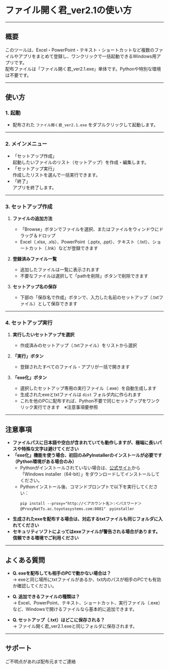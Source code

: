 # ファイル開く君_ver2.1の使い方

---

## 概要

このツールは、Excel・PowerPoint・テキスト・ショートカットなど複数のファイルやアプリをまとめて登録し、ワンクリックで一括起動できるWindows用アプリです。  
配布ファイルは「ファイル開く君_ver2.1.exe」単体です。Pythonや特別な環境は不要です。

---

## 使い方

### 1. 起動

- 配布された `ファイル開く君_ver2.1.exe` をダブルクリックして起動します。

---

### 2. メインメニュー

- 「セットアップ作成」  
  起動したいファイルのリスト（セットアップ）を作成・編集します。
- 「セットアップ実行」  
  作成したリストを選んで一括実行できます。
- 「終了」  
  アプリを終了します。

---

### 3. セットアップ作成

1. **ファイルの追加方法**
    - 「Browse」ボタンでファイルを選択、またはファイルをウィンドウにドラッグ＆ドロップ
    - Excel（.xlsx, .xls）、PowerPoint（.pptx, .ppt）、テキスト（.txt）、ショートカット（.lnk）などが登録できます

2. **登録済みファイル一覧**
    - 追加したファイルは一覧に表示されます
    - 不要なファイルは選択して「pathを削除」ボタンで削除できます

3. **セットアップ名の保存**
    - 下部の「保存名で作成」ボタンで、入力した名前のセットアップ（.txtファイル）として保存できます

---

### 4. セットアップ実行

1. **実行したいセットアップを選択**
    - 作成済みのセットアップ（.txtファイル）をリストから選択

2. **「実行」ボタン**
    - 登録されたすべてのファイル・アプリが一括で開きます

3. **「exe化」ボタン**
    - 選択したセットアップ専用の実行ファイル（.exe）を自動生成します
    - 生成されたexeとtxtファイルは `dist` フォルダ内に作られます
    - これを他のPCに配布すれば、Python不要で同じセットアップをワンクリック実行できます　※注意事項要参照

---

## 注意事項

- **ファイルパスに日本語や空白が含まれていても動作しますが、極端に長いパスや特殊な文字は避けてください**
- **「exe化」機能を使う場合、初回のみPyInstallerのインストールが必要です（Python環境がある場合のみ）**
    - Pythonがインストールされていない場合は、[公式サイト](https://www.python.org/downloads/windows/)から「Windows installer（64-bit）」をダウンロードしてインストールしてください。
    - Pythonインストール後、コマンドプロンプトで以下を実行してください：
      ```
      pip install --proxy="http://＜アカウント名＞:＜パスワード＞@ProxyNatTs.ac.toyotasystems.com:8081"　pyinstaller
      ```
- **生成されたexeを配布する場合は、対応するtxtファイルも同じフォルダに入れてください**
- **セキュリティソフトによってはexeファイルが警告される場合があります。信頼できる環境でご利用ください**

---

## よくある質問

- **Q. exeを配布しても相手のPCで動かない場合は？**  
  → exeと同じ場所にtxtファイルがあるか、txt内のパスが相手のPCでも有効か確認してください。

- **Q. 追加できるファイルの種類は？**  
  → Excel、PowerPoint、テキスト、ショートカット、実行ファイル（.exe）など、Windowsで開けるファイルなら基本的に追加できます。

- **Q. セットアップ（.txt）はどこに保存される？**  
  → ファイル開く君_ver2.1.exeと同じフォルダに保存されます。

---

## サポート

ご不明点があれば配布元までご連絡